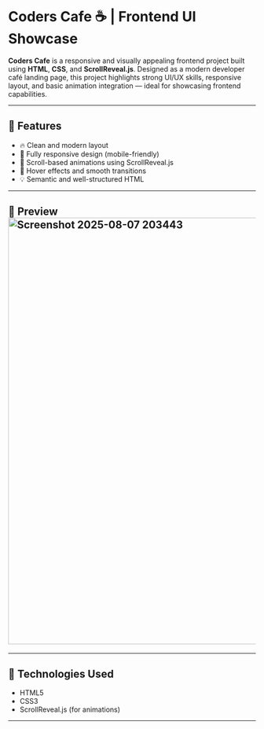 # Coders Cafe ☕️ | Frontend UI Showcase

**Coders Cafe** is a responsive and visually appealing frontend project built using **HTML**, **CSS**, and **ScrollReveal.js**. Designed as a modern developer café landing page, this project highlights strong UI/UX skills, responsive layout, and basic animation integration — ideal for showcasing frontend capabilities.

---

## 🌟 Features

- 🔥 Clean and modern layout
- 🎨 Fully responsive design (mobile-friendly)
- 🎯 Scroll-based animations using ScrollReveal.js
- 🌈 Hover effects and smooth transitions
- 💡 Semantic and well-structured HTML

---


## 📸 Preview<img width="1916" height="868" alt="Screenshot 2025-08-07 203443" src="https://github.com/user-attachments/assets/2f09e3eb-60c4-44cd-982a-885e7fa15588" />



---

## 🚀 Technologies Used

- HTML5
- CSS3
- ScrollReveal.js (for animations)

---

